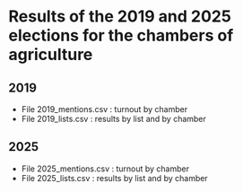 # Results of the 2019 and 2025 elections for the chambers of agriculture

## 2019

* File 2019_mentions.csv : turnout by chamber 
* File 2019_lists.csv : results by list and by chamber

## 2025

* File 2025_mentions.csv : turnout by chamber 
* File 2025_lists.csv : results by list and by chamber